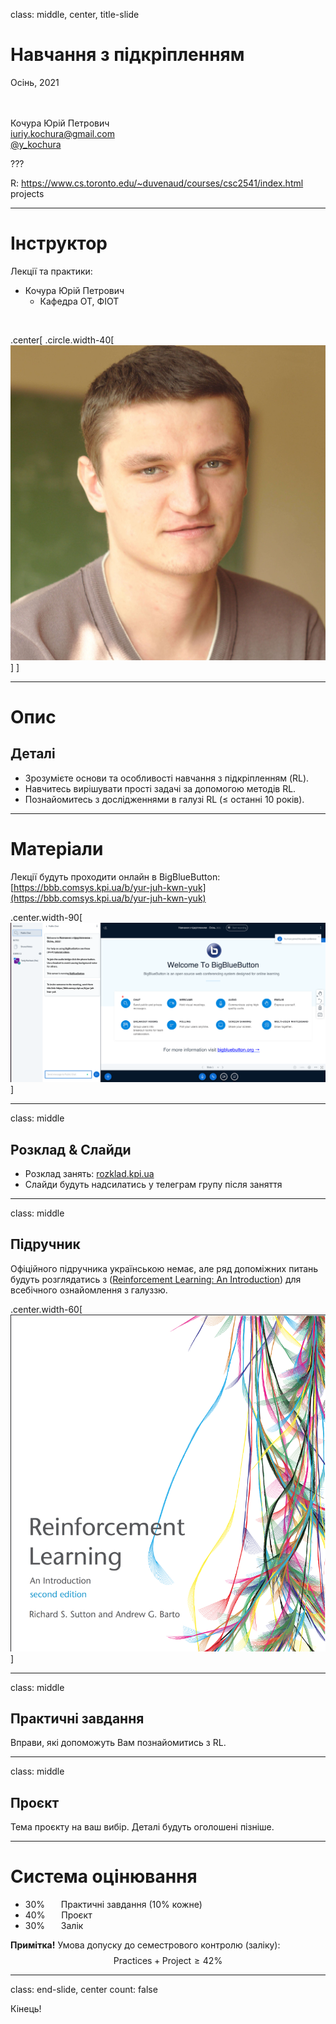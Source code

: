 class: middle, center, title-slide 

# Навчання з підкріпленням

Осінь, 2021

<br><br>
Кочура Юрій Петрович<br>
[iuriy.kochura@gmail.com](mailto:iuriy.kochura@gmail.com) <br>
<a href="https://t.me/y_kochura">@y_kochura</a> <br>


???

R: https://www.cs.toronto.edu/~duvenaud/courses/csc2541/index.html projects

---

# Інструктор

Лекції та практики:
- Кочура Юрій Петрович 
  - Кафедра ОТ, ФІОТ 

<br>

.center[
.circle.width-40[![](figures/course-syllabus/ykochura.jpg)]
]

---

# Опис

## Деталі
- Зрозумієте основи та особливості навчання з підкріпленням (RL). 
- Навчитесь вирішувати прості задачі за допомогою методів RL.
- Познайомитесь з дослідженнями в галузі RL  ($\leq$ останні 10 років).


---


# Матеріали

Лекції будуть проходити онлайн в BigBlueButton:<br>  [https://bbb.comsys.kpi.ua/b/yur-juh-kwn-yuk](https://bbb.comsys.kpi.ua/b/yur-juh-kwn-yuk)

.center.width-90[![](figures/course-syllabus/bbb.png)]

---

class: middle 

## Розклад & Слайди

- Розклад занять: [rozklad.kpi.ua](http://rozklad.kpi.ua)
- Слайди будуть надсилатись у телеграм групу після заняття



---

class: middle

## Підручник

Офіційного підручника українською немає, але ряд допоміжних питань будуть розглядатись  з ([Reinforcement Learning: An Introduction](http://incompleteideas.net/book/the-book-2nd.html)) для всебічного ознайомлення з галуззю. 

.center.width-60[![](figures/course-syllabus/RL.png)]

---


class: middle

## Практичні завдання

Вправи, які допоможуть Вам познайомитись з RL. 

---

class: middle

## Проєкт

Тема проєкту на ваш вибір. Деталі будуть оголошені пізніше. 

---

# Система оцінювання

- 30%  &nbsp;&emsp; Практичнi завдання (10% кожне)
- 40%  &nbsp;&emsp; Проєкт
- 30%  &nbsp;&emsp; Залік

**Примітка!** Умова допуску до семестрового контролю (заліку):<br>
$$ \text{Practices} + \text{Project} \geq 42\%$$

---

class: end-slide, center
count: false

Кінець!
